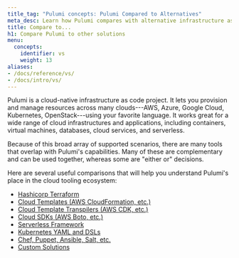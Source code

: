 ```yaml
---
title_tag: "Pulumi concepts: Pulumi Compared to Alternatives"
meta_desc: Learn how Pulumi compares with alternative infrastructure as code solutions that may share overlapping capabilities. 
title: Compare to...
h1: Compare Pulumi to other solutions
menu:
  concepts:
    identifier: vs
    weight: 13
aliases:
- /docs/reference/vs/
- /docs/intro/vs/
---
```


Pulumi is a cloud-native infrastructure as code project. It lets you provision and manage resources across many clouds---AWS, Azure, Google Cloud, Kubernetes, OpenStack---using your favorite language. It works great for a wide range of
cloud infrastructures and applications, including containers, virtual machines, databases, cloud services, and serverless.

Because of this broad array of supported scenarios, there are many tools that overlap with Pulumi's capabilities. Many
of these are complementary and can be used together, whereas some are "either or" decisions.

Here are several useful comparisons that will help you understand Pulumi's place in the cloud tooling ecosystem:

* [Hashicorp Terraform](/docs/concepts/vs/terraform/)
* [Cloud Templates (AWS CloudFormation, etc.)](/docs/concepts/vs/cloud-templates)
* [Cloud Template Transpilers (AWS CDK, etc.)](/docs/concepts/vs/cloud-template-transpilers)
* [Cloud SDKs (AWS Boto, etc.)](/docs/concepts/vs/cloud-sdks)
* [Serverless Framework](/docs/concepts/vs/serverless/)
* [Kubernetes YAML and DSLs](/docs/concepts/vs/k8s-yaml-dsls/)
* [Chef, Puppet, Ansible, Salt, etc.](/docs/concepts/vs/chef-puppet-etc/)
* [Custom Solutions](/docs/concepts/vs/custom/)
